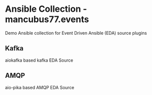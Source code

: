 # Ansible Collection - mancubus77.events

Demo Ansible collection for Event Driven Ansible (EDA) source plugins

## Kafka

aiokafka based kafka EDA Source

## AMQP

aio-pika based AMQP EDA Source
